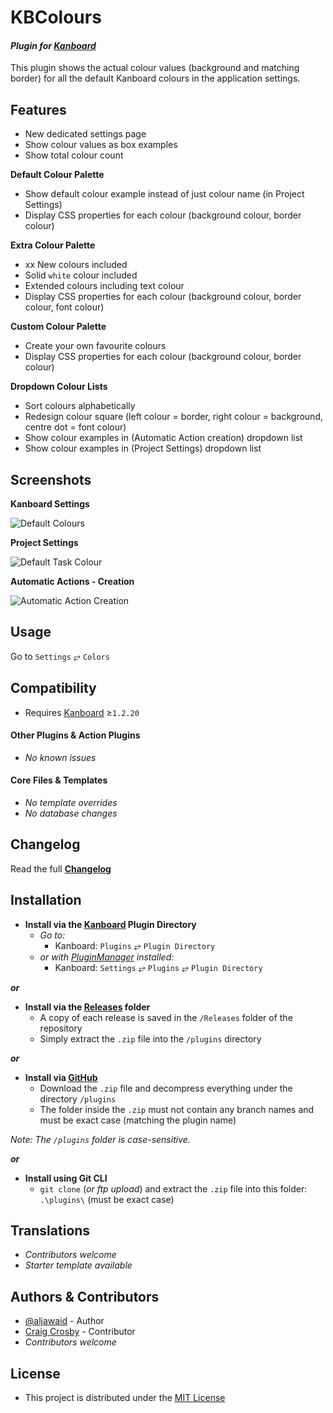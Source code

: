 # KBColours

#### _Plugin for [Kanboard](https://github.com/fguillot/kanboard "Kanboard - Kanban Project Management Software")_

This plugin shows the actual colour values (background and matching border) for all the default Kanboard colours in the application settings.


Features
-------------

- New dedicated settings page
- Show colour values as box examples
- Show total colour count

**Default Colour Palette**   
- Show default colour example instead of just colour name (in Project Settings)
- Display CSS properties for each colour (background colour, border colour)

**Extra Colour Palette**  
- xx New colours included
- Solid `white` colour included
- Extended colours including text colour
- Display CSS properties for each colour (background colour, border colour, font colour)

**Custom Colour Palette**  
- Create your own favourite colours
- Display CSS properties for each colour (background colour, border colour)

**Dropdown Colour Lists**  
- Sort colours alphabetically
- Redesign colour square (left colour = border, right colour = background, centre dot = font colour)
- Show colour examples in (Automatic Action creation) dropdown list
- Show colour examples in (Project Settings) dropdown list

Screenshots
----------

**Kanboard Settings**  

![Default Colours](../master/screenshot-kbcolours.png "Default Colours")

**Project Settings**  

![Default Task Colour](../master/screenshot-default-colour-list.png "Default Task Colour List")

**Automatic Actions - Creation**  

![Automatic Action Creation](../master/screenshot-automatic-action-colour-list.png "Automatic Action Colour List")


Usage
-------------

Go to `Settings` &#10562; `Colors`


Compatibility
-------------

- Requires [Kanboard](https://github.com/fguillot/kanboard "Kanboard - Kanban Project Management Software") ≥`1.2.20`

#### Other Plugins & Action Plugins
- _No known issues_
#### Core Files & Templates
- _No template overrides_
- _No database changes_


Changelog
---------

Read the full [**Changelog**](../master/changelog.md "See changes")
 

Installation
------------

- **Install via the [Kanboard](https://github.com/fguillot/kanboard "Kanboard - Kanban Project Management Software") Plugin Directory**
  - _Go to:_
    - Kanboard: `Plugins` &#10562; `Plugin Directory`
  - _or with [PluginManager](https://github.com/aljawaid/PluginManager) installed:_
    - Kanboard: `Settings` &#10562; `Plugins` &#10562; `Plugin Directory`

**_or_**

- **Install via the [Releases](../master/Releases/ "A copy of each release is saved in the folder") folder**
  - A copy of each release is saved in the `/Releases` folder of the repository
  - Simply extract the `.zip` file into the `/plugins` directory

**_or_**

- **Install via [GitHub](https://github.com/aljawaid "Find the correct plugin from the list of repositories")**
  - Download the `.zip` file and decompress everything under the directory `/plugins`
  - The folder inside the `.zip` must not contain any branch names and must be exact case (matching the plugin name)

_Note: The `/plugins` folder is case-sensitive._

**_or_**

- **Install using Git CLI**
  - `git clone` (_or ftp upload_) and extract the `.zip` file into this folder: `.\plugins\` (must be exact case)


Translations
------------

- _Contributors welcome_
- _Starter template available_

Authors & Contributors
----------------------

- [@aljawaid](https://github.com/aljawaid) - Author
- [Craig Crosby](https://github.com/creecros) - Contributor
- _Contributors welcome_


License
-------
- This project is distributed under the [MIT License](../master/LICENSE "Read The MIT license")
